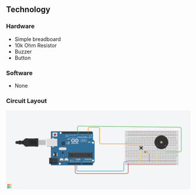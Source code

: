 ## Technology

### **Hardware**
- Simple breadboard
- 10k Ohm Resistor
- Buzzer
- Button

### **Software**
- None

### **Circuit Layout**
![image](BuzzButtonLayout.png)

